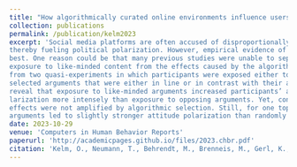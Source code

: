```yaml
---
title: "How algorithmically curated online environments influence users’ political polarization: Results from two experiments with panel data"
collection: publications
permalink: /publication/kelm2023
excerpt: 'Social media platforms are often accused of disproportionally exposing their users to like-minded opinions,
thereby fueling political polarization. However, empirical evidence of this causal relationship is inconsistent at
best. One reason could be that many previous studies were unable to separate the effects caused by individual
exposure to like-minded content from the effects caused by the algorithms themselves. This study presents results
from two quasi-experiments in which participants were exposed either to algorithmically selected or randomly
selected arguments that were either in line or in contrast with their attitudes on two different topics. The results
reveal that exposure to like-minded arguments increased participants’ attitude polarization and affective po­
larization more intensely than exposure to opposing arguments. Yet, contrary to popular expectations, these
effects were not amplified by algorithmic selection. Still, for one topic, exposure to algorithmically selected
arguments led to slightly stronger attitude polarization than randomly selected arguments.'
date: 2023-10-29
venue: 'Computers in Human Behavior Reports'
paperurl: 'http://academicpages.github.io/files/2023.chbr.pdf'
citation: 'Kelm, O., Neumann, T., Behrendt, M., Brenneis, M., Gerl, K., Marschall S., Meißner, F., Harmeling, S. Vowe, G., Ziegele, M.. (2023). &quot;How algorithmically curated online environments influence users’ political polarization: Results from two experiments with panel data.&quot; <i>Computers in Human Behavior Reports</i>. '
---
```

